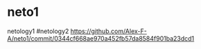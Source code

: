 # neto1
netology1
#netology2
https://github.com/Alex-F-A/neto1/commit/0344cf668ae970a452fb57da8584f901ba23dcd1
